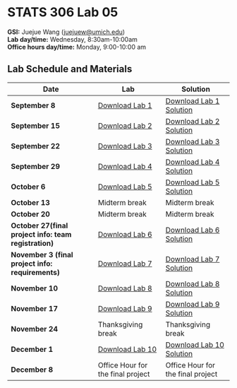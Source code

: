 # STATS 306 Lab 05

**GSI:** Juejue Wang (juejuew@umich.edu)\
**Lab day/time:** Wednesday, 8:30am-10:00am \
**Office hours day/time:** Monday, 9:00-10:00 am

## Lab Schedule and Materials

Date | Lab | Solution
--- | --- | ---
**September 8** | <a href="stats306_lab1.ipynb">Download Lab 1</a> | <a href="stats306_lab1_solution.ipynb">Download Lab 1 Solution</a>
**September 15** | <a href="stats306_lab2.ipynb">Download Lab 2</a> | <a href="stats306_lab2_solution.ipynb">Download Lab 2 Solution</a>
**September 22** | <a href="stats306_lab3.ipynb">Download Lab 3</a> | <a href="stats306_lab3_solution.ipynb">Download Lab 3 Solution</a>
**September 29** | <a href="stats306_lab4.ipynb">Download Lab 4</a> | <a href="stats306_lab4_solution.ipynb">Download Lab 4 Solution</a>
**October 6** | <a href="stats306_lab5.ipynb">Download Lab 5</a> | <a href="stats306_lab5.ipynb">Download Lab 5 Solution</a>
**October 13** | Midterm break | Midterm break 
**October 20** | Midterm break | Midterm break
**October 27(final project info: team registration)** | <a href="stats306_lab6.ipynb">Download Lab 6</a> | <a href="stats306_lab6.ipynb">Download Lab 6 Solution</a>
**November 3 (final project info: requirements)** | <a href="stats306_lab7.ipynb">Download Lab 7</a> | <a href="stats306_lab7.ipynb">Download Lab 7 Solution</a> 
**November 10** | <a href="stats306_lab8.ipynb">Download Lab 8</a> | <a href="stats306_lab8.ipynb">Download Lab 8 Solution</a> 
**November 17** | <a href="stats306_lab9.ipynb">Download Lab 9</a> | <a href="stats306_lab9.ipynb">Download Lab 9 Solution</a>
**November 24** | Thanksgiving break | Thanksgiving break
**December 1** | <a href="stats306_lab10.ipynb">Download Lab 10</a> | <a href="stats306_lab10.ipynb">Download Lab 10 Solution</a>
**December 8** | Office Hour for the final project | Office Hour for the final project
